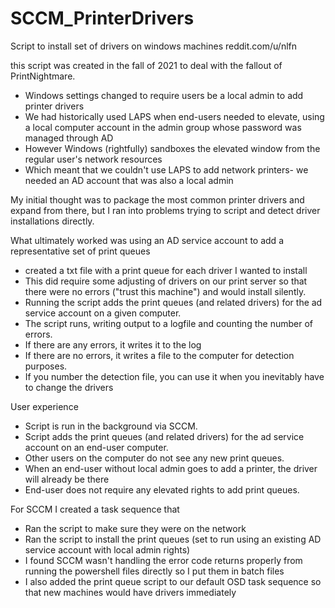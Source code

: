 # SCCM_PrinterDrivers
Script to install set of drivers on windows machines
reddit.com/u/nlfn

this script was created in the fall of 2021 to deal with the fallout of PrintNightmare.
- Windows settings changed to require users be a local admin to add printer drivers
- We had historically used LAPS when end-users needed to elevate, using a local computer account in the admin group whose password was managed through AD
- However Windows (rightfully) sandboxes the elevated window from the regular user's network resources
- Which meant that we couldn't use LAPS to add network printers- we needed an AD account that was also a local admin 

My initial thought was to package the most common printer drivers and expand from there, but I ran into problems trying to script and detect driver installations directly.

What ultimately worked was using an AD service account to add a representative set of print queues
- created a txt file with a print queue for each driver I wanted to install 
- This did require some adjusting of drivers on our print server so that there were no errors ("trust this machine") and would install silently.
- Running the script adds the print queues (and related drivers) for the ad service account on a given computer. 
- The script runs, writing output to a logfile and counting the number of errors.
- If there are any errors, it writes it to the log
- If there are no errors, it writes a file to the computer for detection purposes.
- If you number the detection file, you can use it when you inevitably have to change the drivers

User experience
- Script is run in the background via SCCM. 
- Script adds the print queues (and related drivers) for the ad service account on an end-user computer. 
- Other users on the computer do not see any new print queues.
- When an end-user without local admin goes to add a printer, the driver will already be there
- End-user does not require any elevated rights to add print queues.


For SCCM I created a task sequence that
- Ran the script to make sure they were on the network
- Ran the script to install the print queues (set to run using an existing AD service account with local admin rights)
- I found SCCM wasn't handling the error code returns properly from running the powershell files directly so I put them in batch files
- I also added the print queue script to our default OSD task sequence so that new machines would have drivers immediately



